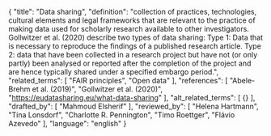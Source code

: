 {
  "title": "Data sharing",
  "definition": "collection of practices, technologies, cultural elements and legal frameworks that are relevant to the practice of making data used for scholarly research available to other investigators. Gollwitzer et al. (2020) describe two types of data sharing: Type 1: Data that is necessary to reproduce the findings of a published research article. Type 2: data that have been collected in a research project but have not (or only partly) been analysed or reported after the completion of the project and are hence typically shared under a specified embargo period.",
  "related_terms": [
    "FAIR principles",
    "Open data"
  ],
  "references": [
    "Abele-Brehm et al. (2019)",
    "Gollwitzer et al. (2020)",
    "https://eudatasharing.eu/what-data-sharing"
  ],
  "alt_related_terms": [
    {}
  ],
  "drafted_by": [
    "Mahmoud Elsherif"
  ],
  "reviewed_by": [
    "Helena Hartmann",
    "Tina Lonsdorf",
    "Charlotte R. Pennington",
    "Timo Roettger",
    "Flávio Azevedo"
  ],
  "language": "english"
}
